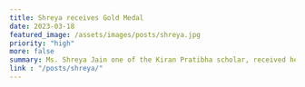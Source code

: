```yaml
---
title: Shreya receives Gold Medal
date: 2023-03-18
featured_image: /assets/images/posts/shreya.jpg
priority: "high"
more: false
summary: Ms. Shreya Jain one of the Kiran Pratibha scholar, received her gold medal from Honourable Chief Minister of Uttar Pradesh, Shri Yogi Aadityanath. 
link : "/posts/shreya/"
---
```

